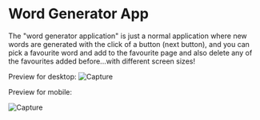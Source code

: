 # Word Generator App

The "word generator application" is just a normal application where new words
are generated with the click of a button (next button), and you can pick a 
favourite word and add to the favourite page and also delete any of the favourites 
added before...with different screen sizes!

Preview for desktop:
![Capture](https://github.com/Jo-shua09/word-generator-app/assets/145058154/51e41fc5-f7b4-43bc-81fb-02cfd2d0cc17)

Preview for mobile:


![Capture](https://github.com/Jo-shua09/word-generator-app/assets/145058154/4b016ee0-8660-4140-9dd0-9dfe35755a5a)
